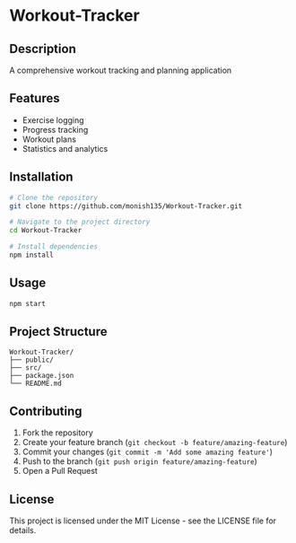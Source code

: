 # Workout-Tracker

## Description
A comprehensive workout tracking and planning application

## Features
- Exercise logging
- Progress tracking
- Workout plans
- Statistics and analytics

## Installation
```bash
# Clone the repository
git clone https://github.com/monish135/Workout-Tracker.git

# Navigate to the project directory
cd Workout-Tracker

# Install dependencies
npm install
```

## Usage
```bash
npm start
```

## Project Structure
```
Workout-Tracker/
├── public/
├── src/
├── package.json
└── README.md
```

## Contributing
1. Fork the repository
2. Create your feature branch (`git checkout -b feature/amazing-feature`)
3. Commit your changes (`git commit -m 'Add some amazing feature'`)
4. Push to the branch (`git push origin feature/amazing-feature`)
5. Open a Pull Request

## License
This project is licensed under the MIT License - see the LICENSE file for details.
